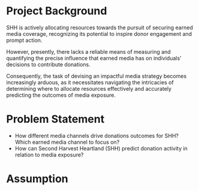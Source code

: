 # Project Background

SHH is actively allocating resources towards the pursuit of securing earned media coverage, 
recognizing its potential to inspire donor engagement and prompt action. 

However, presently, there lacks a reliable means of measuring and quantifying the precise 
influence that earned media has on individuals' decisions to contribute donations. 

Consequently, the task of devising an impactful media strategy becomes increasingly arduous, 
as it necessitates navigating the intricacies of determining where to allocate resources 
effectively and accurately predicting the outcomes of media exposure.

# Problem Statement

* How different media channels drive donations outcomes for SHH? Which earned media channel to focus on?
* How can Second Harvest Heartland (SHH) predict donation activity in relation to media exposure?

# Assumption







